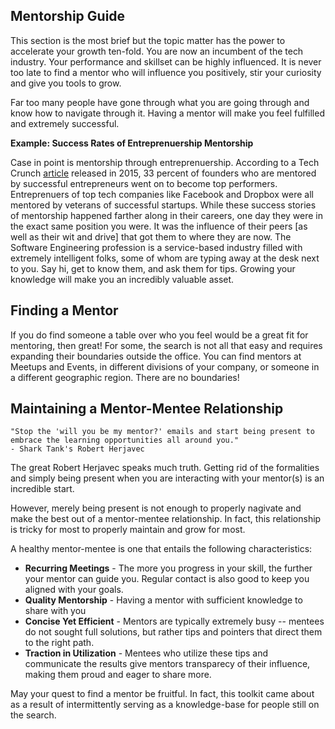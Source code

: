 Mentorship Guide
--

This section is the most brief but the topic matter has the power to accelerate your growth ten-fold.
You are now an incumbent of the tech industry. Your performance and skillset can be highly influenced.
It is never too late to find a mentor who will influence you positively, stir your curiosity and give you
tools to grow.

Far too many people have gone through what you are going through and know how to navigate through it.
Having a mentor will make you feel fulfilled and extremely successful.

**Example: Success Rates of Entreprenuership Mentorship**

Case in point is mentorship through entreprenuership. According to a Tech Crunch [article](http://techcrunch.com/2015/03/22/mentors-are-the-secret-weapons-of-successful-startups/) released in 2015, 33 percent of founders who are mentored by successful entrepreneurs went on to become top performers.
Entreprenuers of top tech companies like Facebook and Dropbox were all mentored by veterans of successful startups.
While these success stories of mentorship happened farther along in their careers, one day they were in the exact same position you were.
It was the influence of their peers [as well as their wit and drive] that got them to where they are now.
The Software Engineering profession is a service-based industry filled with extremely intelligent folks, some of whom are typing away at the desk next to you.
Say hi, get to know them, and ask them for tips. Growing your knowledge will make you an incredibly valuable asset.

Finding a Mentor
--

If you do find someone a table over who you feel would be a great fit for mentoring, then great! For some, the search is not all that easy and requires expanding their boundaries outside the office.
You can find mentors at Meetups and Events, in different divisions of your company, or someone in a different geographic region.
There are no boundaries!

Maintaining a Mentor-Mentee Relationship
--

```
"Stop the 'will you be my mentor?' emails and start being present to embrace the learning opportunities all around you."
- Shark Tank's Robert Herjavec
```

The great Robert Herjavec speaks much truth. Getting rid of the formalities and simply being present when you are interacting with your mentor(s) is an incredible start.

However, merely being present is not enough to properly nagivate and make the best out of a mentor-mentee relationship.
In fact, this relationship is tricky for most to properly maintain and grow for most.

A healthy mentor-mentee is one that entails the following characteristics:

* **Recurring Meetings** - The more you progress in your skill, the further your mentor can guide you. Regular contact is also good to keep you aligned with your goals.
* **Quality Mentorship** - Having a mentor with sufficient knowledge to share with you
* **Concise Yet Efficient** - Mentors are typically extremely busy -- mentees do not sought full solutions, but rather tips and pointers that direct them to the right path.
* **Traction in Utilization** - Mentees who utilize these tips and communicate the results give mentors transparecy of their influence, making them proud and eager to share more.

May your quest to find a mentor be fruitful. In fact, this toolkit came about as a result of intermittently serving as a knowledge-base for people still on the search.
